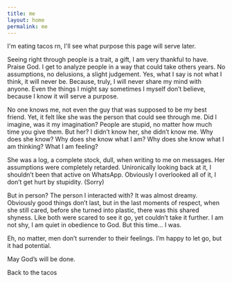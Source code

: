 ```yaml
---
title: me
layout: home
permalink: me
---
```


I'm eating tacos rn, I'll see what purpose this page will serve later. 

Seeing right through people is a trait, a gift, I am very thankful to have. Praise God. I get to analyze people in a way that could take others years. No assumptions, no delusions, a slight judgement. Yes, what I say is not what I think, it will never be. Because, truly, I will never share my mind with anyone. Even the things I might say sometimes I myself don’t believe, because I know it will serve a purpose.

No one knows me, not even the guy that was supposed to be my best friend. Yet, it felt like she was the person that could see through me. Did I imagine, was it my imagination? People are stupid, no matter how much time you give them. But her? I didn’t know her, she didn’t know me. Why does she know? Why does she know what I am? Why does she know what I am thinking? What I am feeling?

She was a log, a complete stock, dull, when writing to me on messages. Her assumptions were completely retarded. Unironically looking back at it, I shouldn’t been that active on WhatsApp. Obviously I overlooked all of it, I don’t get hurt by stupidity. (Sorry) 

But in person? The person I interacted with? It was almost dreamy. Obviously good things don’t last, but in the last moments of respect, when she still cared, before she turned into plastic, there was this shared shyness. Like both were scared to see it go, yet couldn’t take it further. I am not shy, I am quiet in obedience to God. But this time… I was. 

Eh, no matter, men don’t surrender to their feelings. I’m happy to let go, but it had potential. 

May God’s will be done.

Back to the tacos
